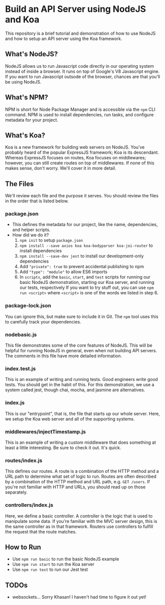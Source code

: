 # Build an API Server using NodeJS and Koa

This repository is a brief tutorial and demonstration of how to use NodeJS and how to setup an API server using the Koa framework.

## What's NodeJS?
NodeJS allows us to run Javascript code directly in our operating system instead of inside a browser. It runs on top of Google's V8 Javascript engine. If you want to run Javascript outsode of the browser, chances are that you'll be using NodeJS.

## What's NPM?
NPM is short for Node Package Manager and is accessible via the `npm` CLI command. NPM is used to install dependencies, run tasks, and configure metadata for your project.

## What's Koa?
Koa is a new framework for building web servers on NodeJS. You've probably heard of the popular ExpressJS framework; Koa is its descendant. Whereas ExpressJS focuses on routes, Koa focuses on middlewares; however, you can still create routes on top of middlewares. If none of this makes sense, don't worry. We'll cover it in more detail.

## The Files
We'll review each file and the purpose it serves. You should review the files in the order that is listed below.

### package.json
* This defines the metadata for our project, like the name, dependencies, and helper scripts.
* How did we do it?
    1. `npm init` to setup `package.json`
    2. `npm install --save axios koa koa-bodyparser koa-joi-router` to install dependencies
    3. `npm install --save-dev jest` to install our development-only dependencies
    4. Add `"private": true` to prevent accidental publishing to npm
    5. Add `"type": "module"` to allow ES6 imports
    6. In `scripts`, add the `basic`, `start`, and `test` scripts for running our basic NodeJS demonstration, starting our Koa server, and running our tests, respectively
If you want to try stuff out, you can use `npm run <script>` where `<script>` is one of the words we listed in step 6.

### package-lock.json
You can ignore this, but make sure to include it in Git. The `npm` tool uses this to carefully track your dependencies.

### nodebasic.js
This file demonstrates some of the core features of NodeJS. This will be helpful for running NodeJS in general, even when not building API servers. The comments in this file have more detailed information.

### index.test.js
This is an example of writing and running tests. Good engineers write good tests. You should get in the habit of this. For this demonstration, we use a system called jest, though chai, mocha, and jasmine are alternatives.

### index.js
This is our "entrypoint", that is, the file that starts up our whole server. Here, we setup the Koa web server and all of the supporting systems.

### middlewares/injectTimestamp.js
This is an example of writing a custom middleware that does something at least a little interesting. Be sure to check it out. It's quick.

### routes/index.js
This defines our routes. A route is a combination of the HTTP method and a URL path to determine what set of logic to run. Routes are often described by a combination of the HTTP method and URL path, e.g. `GET /users`. If you're not familiar with HTTP and URLs, you should read up on those separately.

### controllers/index.js
Here, we define a basic controller. A controller is the logic that is used to manipulate some data. If you're familiar with the MVC server design, this is the same controller as in that framework. Routers use controllers to fulfill the request that the route matches.

## How to Run
* Use `npm run basic` to run the basic NodeJS example
* Use `npm run start` to run the Koa server
* Use `npm run test` to run our Jest test

## TODOs
* websockets... Sorry Khasan! I haven't had time to figure it out yet!